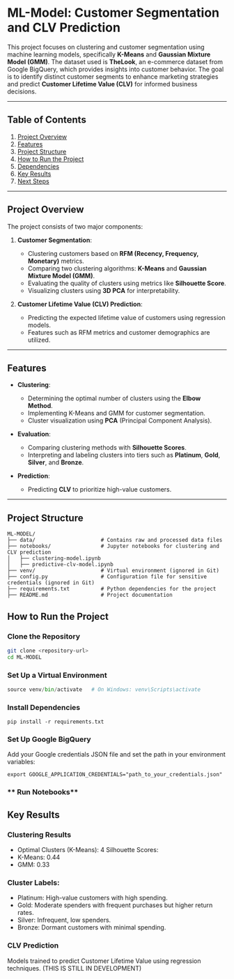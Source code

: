 # **ML-Model: Customer Segmentation and CLV Prediction**

This project focuses on clustering and customer segmentation using machine learning models, specifically **K-Means** and **Gaussian Mixture Model (GMM)**. The dataset used is **TheLook**, an e-commerce dataset from Google BigQuery, which provides insights into customer behavior. The goal is to identify distinct customer segments to enhance marketing strategies and predict **Customer Lifetime Value (CLV)** for informed business decisions.

---

## **Table of Contents**
1. [Project Overview](#project-overview)
2. [Features](#features)
3. [Project Structure](#project-structure)
4. [How to Run the Project](#how-to-run-the-project)
5. [Dependencies](#dependencies)
6. [Key Results](#key-results)
7. [Next Steps](#next-steps)

---

## **Project Overview**

The project consists of two major components:
1. **Customer Segmentation**:
   - Clustering customers based on **RFM (Recency, Frequency, Monetary)** metrics.
   - Comparing two clustering algorithms: **K-Means** and **Gaussian Mixture Model (GMM)**.
   - Evaluating the quality of clusters using metrics like **Silhouette Score**.
   - Visualizing clusters using **3D PCA** for interpretability.

2. **Customer Lifetime Value (CLV) Prediction**:
   - Predicting the expected lifetime value of customers using regression models.
   - Features such as RFM metrics and customer demographics are utilized.

---

## **Features**

- **Clustering**:
  - Determining the optimal number of clusters using the **Elbow Method**.
  - Implementing K-Means and GMM for customer segmentation.
  - Cluster visualization using **PCA** (Principal Component Analysis).

- **Evaluation**:
  - Comparing clustering methods with **Silhouette Scores**.
  - Interpreting and labeling clusters into tiers such as **Platinum**, **Gold**, **Silver**, and **Bronze**.

- **Prediction**:
  - Predicting **CLV** to prioritize high-value customers.

---

## **Project Structure**

```plaintext
ML-MODEL/
├── data/                     # Contains raw and processed data files
├── notebooks/                # Jupyter notebooks for clustering and CLV prediction
│   ├── clustering-model.ipynb
│   ├── predictive-clv-model.ipynb
├── venv/                     # Virtual environment (ignored in Git)
├── config.py                 # Configuration file for sensitive credentials (ignored in Git)
├── requirements.txt          # Python dependencies for the project
├── README.md                 # Project documentation
```
## **How to Run the Project**

### **Clone the Repository**
```bash
git clone <repository-url>
cd ML-MODEL
```
### **Set Up a Virtual Environment**
``` python -m venv venv
source venv/bin/activate   # On Windows: venv\Scripts\activate
```
### **Install Dependencies**
```
pip install -r requirements.txt
```
### **Set Up Google BigQuery**
Add your Google credentials JSON file and set the path in your environment variables:
```
export GOOGLE_APPLICATION_CREDENTIALS="path_to_your_credentials.json"
```
### ** Run Notebooks**

## **Key Results**
### Clustering Results
- Optimal Clusters (K-Means): 4
Silhouette Scores:
- K-Means: 0.44
- GMM: 0.33
### Cluster Labels:
- Platinum: High-value customers with high spending.
- Gold: Moderate spenders with frequent purchases but higher return rates.
- Silver: Infrequent, low spenders.
- Bronze: Dormant customers with minimal spending.
### CLV Prediction
Models trained to predict Customer Lifetime Value using regression techniques. (THIS IS STILL IN DEVELOPMENT)

